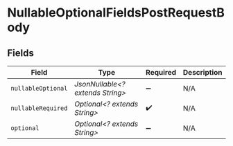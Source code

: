 # NullableOptionalFieldsPostRequestBody


## Fields

| Field                            | Type                             | Required                         | Description                      |
| -------------------------------- | -------------------------------- | -------------------------------- | -------------------------------- |
| `nullableOptional`               | *JsonNullable<? extends String>* | :heavy_minus_sign:               | N/A                              |
| `nullableRequired`               | *Optional<? extends String>*     | :heavy_check_mark:               | N/A                              |
| `optional`                       | *Optional<? extends String>*     | :heavy_minus_sign:               | N/A                              |